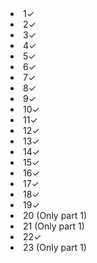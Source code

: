 <li>
  1✓
</li>
<li>
  2✓
</li>
<li>
  3✓
</li>
<li>
  4✓
</li>
<li>
  5✓
</li>
<li>
  6✓
</li>
<li>
  7✓
</li>
<li>
  8✓
</li>
<li>
  9✓
</li>
<li>
  10✓
</li>
<li>
  11✓
</li>
<li>
  12✓
</li>
<li>
  13✓
</li>
<li>
  14✓
</li>
<li>
  15✓
</li>
<li>
  16✓
</li>
<li>
  17✓
</li>
<li>
  18✓
</li>
<li>
  19✓
</li>
<li>
  20 (Only part 1)
</li>
<li>
  21 (Only part 1)
</li>
<li> 
  22✓
</li>
<li>
  23 (Only part 1)
</li>
